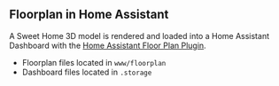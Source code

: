 ## Floorplan in Home Assistant
A Sweet Home 3D model is rendered and loaded into a Home Assistant Dashboard with the [Home Assistant Floor Plan Plugin](https://github.com/shmuelzon/home-assistant-floor-plan?tab=readme-ov-file#how-to-use-the-plugin).
  - Floorplan files located in `www/floorplan`
  - Dashboard files located in `.storage`